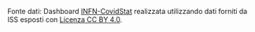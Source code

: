 Fonte dati: Dashboard [INFN-CovidStat](https://covid19.infn.it/iss/) realizzata utilizzando dati forniti da ISS esposti con [Licenza CC BY 4.0](https://creativecommons.org/licenses/by/4.0/).
